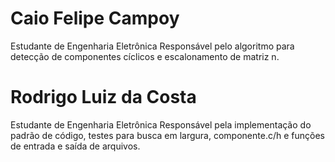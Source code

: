 # Caio Felipe Campoy
Estudante de Engenharia Eletrônica
Responsável pelo algoritmo para detecção de componentes cíclicos e escalonamento de matriz n.

# Rodrigo Luiz da Costa
Estudante de Engenharia Eletrônica
Responsável pela implementação do padrão de código, testes para busca em largura, componente.c/h e funções de entrada e saída de arquivos.
